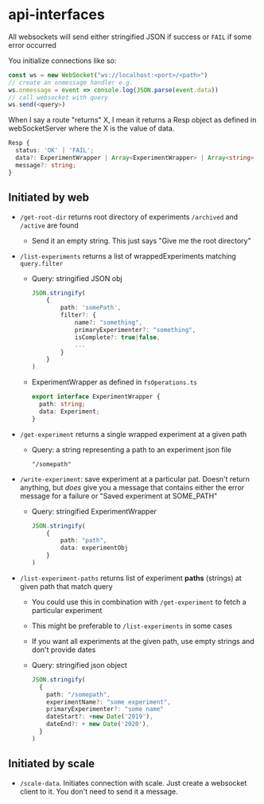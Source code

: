 # api-interfaces

All websockets will send either stringified JSON if success or `FAIL`
if some error occurred

You initialize connections like so:

```typescript
const ws = new WebSocket("ws://localhost:<port>/<path>")
// create an onmessage handler e.g.
ws.onmessage = event => console.log(JSON.parse(event.data))
// call websocket with query
ws.send(<query>)
```

When I say a route "returns" X, I mean it returns a Resp object as defined in
webSocketServer where the X is the value of data.

```typescript
Resp {
  status: 'OK' | 'FAIL';
  data?: ExperimentWrapper | Array<ExperimentWrapper> | Array<string> | string;
  message?: string;
}
```

## Initiated by web

- `/get-root-dir` returns root directory of experiments `/archived` and `/active`
  are found

  - Send it an empty string. This just says "Give me the root
    directory"

- `/list-experiments` returns a list of wrappedExperiments matching `query.filter`

  - Query: stringified JSON obj

    ```typescript
    JSON.stringify(
        {
            path: 'somePath',
            filter?: {
                name?: "something",
                primaryExperimenter?: "something",
                isComplete?: true|false,
                ...
            }
        }
    )
    ```

  - ExperimentWrapper as defined in `fsOperations.ts`

    ```typescript
    export interface ExperimentWrapper {
      path: string;
      data: Experiment;
    }
    ```

- `/get-experiment` returns a single wrapped experiment at a given path

  - Query: a string representing a path to an experiment json file

    ``` text
    "/somepath"
    ```

- `/write-experiment`: save experiment at a particular pat. Doesn't return
  anything, but _does_ give you a message that contains either the error
  message for a failure or "Saved experiment at SOME_PATH"

  - Query: stringified ExperimentWrapper

    ```typescript
    JSON.stringify(
        {
            path: "path",
            data: experimentObj
        }
    )
    ```

- `/list-experiment-paths` returns list of experiment **paths** (strings) at
  given path that match query

  - You could use this in combination with `/get-experiment` to fetch
    a particular experiment

  - This might be preferable to `/list-experiments` in some cases

  - If you want all experiments at the given path, use empty strings
    and don't provide dates

  - Query: stringified json object

    ```typescript
    JSON.stringify(
      {
        path: "/somepath",
        experimentName?: "some experiment",
        primaryExperimenter?: "some name"
        dateStart?: +new Date('2019'),
        dateEnd?: + new Date('2020'),
      }
    )
    ```

## Initiated by scale

- `/scale-data`. Initiates connection with scale. Just create a
  websocket client to it. You don't need to send it a message.
